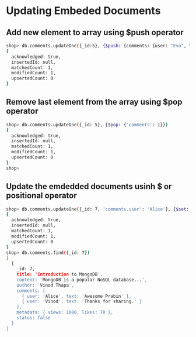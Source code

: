 # Updating Embeded Documents

## Add new element to array using $push operator

```sh
shop> db.comments.updateOne({_id:5}, {$push: {comments: {user: "Eva", text: "Subscribe"}}})
{
  acknowledged: true,
  insertedId: null,
  matchedCount: 1,
  modifiedCount: 1,
  upsertedCount: 0
}
```

## Remove last element from the array using $pop operator

```sh
shop> db.comments.updateOne({_id: 5}, {$pop: {'comments': 1}})
{
  acknowledged: true,
  insertedId: null,
  matchedCount: 1,
  modifiedCount: 1,
  upsertedCount: 0
}
shop>
```

## Update the emdedded documents usinh $ or positional operator

```sh
shop> db.comments.updateOne({_id: 7, 'comments.user': 'Alice'}, {$set: {'comments.$.text': "Awesome Prabin"}})
{
  acknowledged: true,
  insertedId: null,
  matchedCount: 1,
  modifiedCount: 1,
  upsertedCount: 0
}
shop> db.comments.find({_id: 7})
[
  {
    _id: 7,
    title: 'Introduction to MongoDB',
    content: 'MongoDB is a popular NoSQL database...',
    author: 'Vinod Thapa',
    comments: [
      { user: 'Alice', text: 'Awesome Prabin' },
      { user: 'Vinod', text: 'Thanks for sharing.' }
    ],
    metadata: { views: 1000, likes: 70 },
    status: false
  }
]
```
